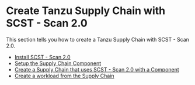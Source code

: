 # Create Tanzu Supply Chain with SCST - Scan 2.0

This section tells you how to create a Tanzu Supply Chain with SCST - Scan 2.0.

- [Install SCST - Scan 2.0](../install-app-scanning.hbs.md)
- [Setup the Supply Chain Component](./setup-supply-chain-component.hbs.md)
- [Create a Supply Chain that uses SCST - Scan 2.0 with a Component](./create-supply-chain-with-app-scanning.hbs.md)
- [Create a workload from the Supply Chain](./create-supply-chain-workload.hbs.md)
